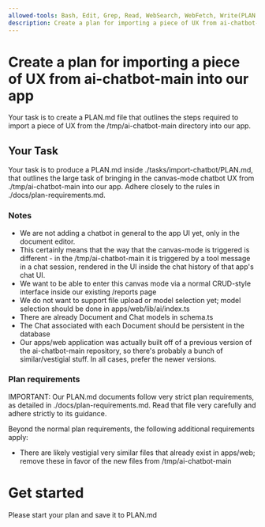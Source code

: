 ```yaml
---
allowed-tools: Bash, Edit, Grep, Read, WebSearch, WebFetch, Write(PLAN.md)
description: Create a plan for importing a piece of UX from ai-chatbot-main into our app
---
```


# Create a plan for importing a piece of UX from ai-chatbot-main into our app

Your task is to create a PLAN.md file that outlines the steps required to import a piece of UX from the /tmp/ai-chatbot-main directory into our app.

## Your Task

Your task is to produce a PLAN.md inside ./tasks/import-chatbot/PLAN.md, that outlines the large task of bringing in the canvas-mode chatbot UX from ./tmp/ai-chatbot-main into our app. Adhere closely to the rules in ./docs/plan-requirements.md.

### Notes

- We are not adding a chatbot in general to the app UI yet, only in the document editor.
- This certainly means that the way that the canvas-mode is triggered is different - in the /tmp/ai-chatbot-main it is triggered by a tool message in a chat session, rendered in the UI inside the chat history of that app's chat UI.
- We want to be able to enter this canvas mode via a normal CRUD-style interface inside our existing /reports page
- We do not want to support file upload or model selection yet; model selection should be done in apps/web/lib/ai/index.ts
- There are already Document and Chat models in schema.ts
- The Chat associated with each Document should be persistent in the database
- Our apps/web application was actually built off of a previous version of the ai-chatbot-main repository, so there's probably a bunch of similar/vestigial stuff. In all cases, prefer the newer versions.

### Plan requirements

IMPORTANT: Our PLAN.md documents follow very strict plan requirements, as detailed in ./docs/plan-requirements.md. Read that file very carefully and adhere strictly to its guidance.

Beyond the normal plan requirements, the following additional requirements apply:

- There are likely vestigial very similar files that already exist in apps/web; remove these in favor of the new files from /tmp/ai-chatbot-main

# Get started

Please start your plan and save it to PLAN.md
